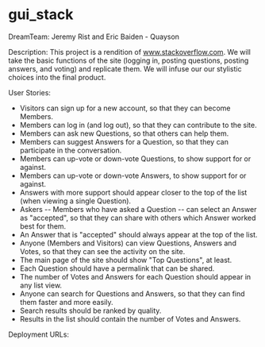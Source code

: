 # gui_stack

DreamTeam: Jeremy Rist and Eric Baiden - Quayson

Description:
This project is a rendition of www.stackoverflow.com.
We will take the basic functions of the site (logging in, posting questions, posting answers, and voting) and replicate them.
We will infuse our our stylistic choices into the final product.

User Stories:
* Visitors can sign up for a new account, so that they can become Members.
* Members can log in (and log out), so that they can contribute to the site.
* Members can ask new Questions, so that others can help them.
* Members can suggest Answers for a Question, so that they can participate in the conversation.
* Members can up-vote or down-vote Questions, to show support for or against.
* Members can up-vote or down-vote Answers, to show support for or against.
* Answers with more support should appear closer to the top of the list (when viewing a single Question).
* Askers -- Members who have asked a Question -- can select an Answer as "accepted", so that they can share with others which Answer worked best for them.
* An Answer that is "accepted" should always appear at the top of the list.
* Anyone (Members and Visitors) can view Questions, Answers and Votes, so that they can see the activity on the site.
* The main page of the site should show "Top Questions", at least.
* Each Question should have a permalink that can be shared.
* The number of Votes and Answers for each Question should appear in any list view.
* Anyone can search for Questions and Answers, so that they can find them faster and more easily.
* Search results should be ranked by quality.
* Results in the list should contain the number of Votes and Answers.

Deployment URLs:
